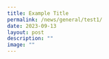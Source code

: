 ```yaml
---
title: Example Title
permalink: /news/general/test1/
date: 2023-09-13
layout: post
description: ""
image: ""
---
```


